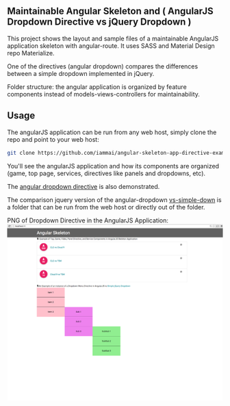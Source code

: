 ## Maintainable Angular Skeleton and ( AngularJS Dropdown Directive vs jQuery Dropdown )

This project shows the layout and sample files of a maintainable AngularJS application skeleton with angular-route. It uses SASS and Material Design repo Materialize.

One of the directives (angular dropdown) compares the differences between a simple dropdown implemented in jQuery.

Folder structure: the angular application is organized by feature components instead of models-views-controllers for maintainability.


## Usage

The angularJS application can be run from any web host, simply clone the repo and point to your web host:

```bash
git clone https://github.com/iammai/angular-skeleton-app-directive-example.git
```

You'll see the angularJS application and how its components are organized (game, top page, services, directives like panels and dropdowns, etc).

The [angular dropdown directive](https://github.com/iammai/angular-skeleton-app-directive-example/tree/master/app/components/dropdown) is also demonstrated.

The comparison jquery version of the angular-dropdown [vs-simple-down](https://github.com/iammai/angular-skeleton-app-directive-example/tree/master/vs-jquery-dropdown) is a folder that can be run from the web host or directly out of the folder.

PNG of Dropdown Directive in the AngularJS Application:
![Angular Dropdown Directive and Application](angular-dropdown-directive-example.png)
